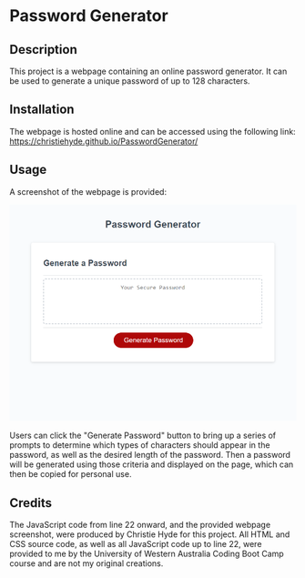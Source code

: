 # Password Generator

## Description

This project is a webpage containing an online password generator. It can be used to generate a unique password of up to 128 characters.

## Installation

The webpage is hosted online and can be accessed using the following link: https://christiehyde.github.io/PasswordGenerator/

## Usage

A screenshot of the webpage is provided:

![Screenshot of the Password Generator webpage](assets/images/webpage_screenshot.png)

Users can click the "Generate Password" button to bring up a series of prompts to determine which types of characters should appear in the password, as well as the desired length of the password. Then a password will be generated using those criteria and displayed on the page, which can then be copied for personal use.

## Credits
The JavaScript code from line 22 onward, and the provided webpage screenshot, were produced by Christie Hyde for this project.
All HTML and CSS source code, as well as all JavaScript code up to line 22, were provided to me by the University of Western Australia Coding Boot Camp course and are not my original creations.